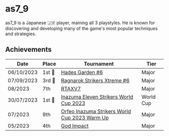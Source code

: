 # as7_9

as7_9 is a Japanese :jp: player, maining all 3 playstyles. 
He is known for discovering and 
developing many of the game's most popular techniques and strategies.

## Achievements

| Date | Place | Tournament | Tier |
| - | - | - | - |
| 06/10/2023 |1st :1st_place_medal: | [Hades Garden #6](../../tournaments/hg/hg6.md) | Major |
| 07/09/2023 |3rd :3rd_place_medal: | [Ragnarok Strikers Xtreme #6](../../tournaments/ragna/ragnax6.md) | Major |
| 08/2023 | 7th | [RTAXV7](../../tournaments/rtaxv/rtaxv7.md) | Major |
| 30/07/2023 |1st :1st_place_medal: | [Inazuma Eleven Strikers World Cup 2023](../../tournaments/worldcup23.md) | World Cup |
| 07/2023 | 9th | [Orfeo Inazuma Strikers World Cup 2023 Warm Up](../../tournaments/misc/orfeowc.md) | Major |
| 05/2023 | 4th | [God Impact](../../tournaments/misc/godimpact.md) | Major |
